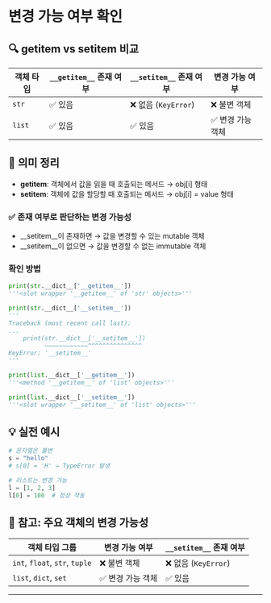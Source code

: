 # 변경 가능 여부 확인

## 🔍 __getitem__ vs __setitem__ 비교
| 객체 타입 | `__getitem__` 존재 여부 | `__setitem__` 존재 여부 | 변경 가능 여부 |
|-----------|--------------------------|--------------------------|----------------|
| `str`     | ✅ 있음                   | ❌ 없음 (`KeyError`)      | ❌ 불변 객체     |
| `list`    | ✅ 있음                   | ✅ 있음                   | ✅ 변경 가능 객체 |


## 📌 의미 정리
- __getitem__: 객체에서 값을 읽을 때 호출되는 메서드 → obj[i] 형태
- __setitem__: 객체에 값을 할당할 때 호출되는 메서드 → obj[i] = value 형태
### ✅ 존재 여부로 판단하는 변경 가능성
- __setitem__이 존재하면 → 값을 변경할 수 있는 mutable 객체
- __setitem__이 없으면 → 값을 변경할 수 없는 immutable 객체

### 확인 방법
```python
print(str.__dict__['__getitem__'])
'''<slot wrapper '__getitem__' of 'str' objects>'''

print(str.__dict__['__setitem__'])
'''
Traceback (most recent call last):
...
    print(str.__dict__['__setitem__'])
          ~~~~~~~~~~~~^^^^^^^^^^^^^^^
KeyError: '__setitem__'
'''

print(list.__dict__['__getitem__'])
'''<method '__getitem__' of 'list' objects>'''

print(list.__dict__['__setitem__'])
'''<slot wrapper '__setitem__' of 'list' objects>'''
```


## 💡 실전 예시
```python
# 문자열은 불변
s = "hello"
# s[0] = 'H' → TypeError 발생

# 리스트는 변경 가능
l = [1, 2, 3]
l[0] = 100  # 정상 작동
```


## 🧠 참고: 주요 객체의 변경 가능성
| 객체 타입 그룹        | 변경 가능 여부 | `__setitem__` 존재 여부 |
|-----------------------|----------------|--------------------------|
| `int`, `float`, `str`, `tuple` | ❌ 불변 객체     | ❌ 없음 (`KeyError`)      |
| `list`, `dict`, `set`          | ✅ 변경 가능 객체 | ✅ 있음                   |

---


